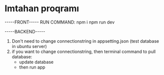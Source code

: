 # Imtahan proqramı

-----FRONT-----
RUN COMMAND:
npm i
npm run dev

-----BACKEND-----
1. Don't need to change connectionstring in appsetting.json (test database in ubuntu server)
2. if you want to change connectionstring, then terminal command to pull database:
     - update database
     - then run app
